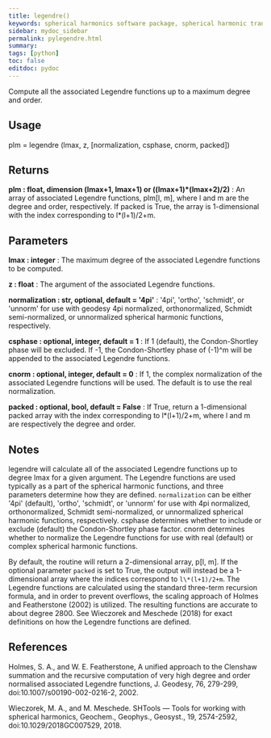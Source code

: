 ```yaml
---
title: legendre()
keywords: spherical harmonics software package, spherical harmonic transform, legendre functions, multitaper spectral analysis, fortran, Python, gravity, magnetic field
sidebar: mydoc_sidebar
permalink: pylegendre.html
summary:
tags: [python]
toc: false
editdoc: pydoc
---
```


Compute all the associated Legendre functions up to a maximum degree and
order.

## Usage

plm = legendre (lmax, z, [normalization, csphase, cnorm, packed])

## Returns

**plm : float, dimension (lmax+1, lmax+1) or ((lmax+1)\*(lmax+2)/2)**
:   An array of associated Legendre functions, plm[l, m], where l and m are the degree and order, respectively. If packed is True, the array is 1-dimensional with the index corresponding to l\*(l+1)/2+m.

## Parameters

**lmax : integer**
:   The maximum degree of the associated Legendre functions to be computed.

**z : float**
:   The argument of the associated Legendre functions.

**normalization : str, optional, default = '4pi'**
:   '4pi', 'ortho', 'schmidt', or 'unnorm' for use with geodesy 4pi normalized, orthonormalized, Schmidt semi-normalized, or unnormalized spherical harmonic functions, respectively.

**csphase : optional, integer, default = 1**
:   If 1 (default), the Condon-Shortley phase will be excluded. If -1, the Condon-Shortley phase of (-1)^m will be appended to the associated Legendre functions.

**cnorm : optional, integer, default = 0**
:   If 1, the complex normalization of the associated Legendre functions will be used. The default is to use the real normalization.

**packed : optional, bool, default = False**
:   If True, return a 1-dimensional packed array with the index corresponding to l\*(l+1)/2+m, where l and m are respectively the degree and order.

## Notes

legendre will calculate all of the associated Legendre functions up to
degree lmax for a given argument. The Legendre functions are used typically
as a part of the spherical harmonic functions, and three parameters
determine how they are defined. `normalization` can be either '4pi'
(default), 'ortho', 'schmidt', or 'unnorm' for use with 4pi normalized,
orthonormalized, Schmidt semi-normalized, or unnormalized spherical
harmonic functions, respectively. csphase determines whether to include
or exclude (default) the Condon-Shortley phase factor. cnorm determines
whether to normalize the Legendre functions for use with real (default)
or complex spherical harmonic functions.

By default, the routine will return a 2-dimensional array, p[l, m]. If the
optional parameter `packed` is set to True, the output will instead be a
1-dimensional array where the indices correspond to `l\*(l+1)/2+m`. The
Legendre functions are calculated using the standard three-term recursion
formula, and in order to prevent overflows, the scaling approach of Holmes
and Featherstone (2002) is utilized. The resulting functions are accurate
to about degree 2800. See Wieczorek and Meschede (2018) for exact
definitions on how the Legendre functions are defined.

## References

Holmes, S. A., and W. E. Featherstone, A unified approach to the Clenshaw
summation and the recursive computation of very high degree and order
normalised associated Legendre functions, J. Geodesy, 76, 279-299,
doi:10.1007/s00190-002-0216-2, 2002.

Wieczorek, M. A., and M. Meschede. SHTools — Tools for working with
spherical harmonics, Geochem., Geophys., Geosyst., 19, 2574-2592,
doi:10.1029/2018GC007529, 2018.
    